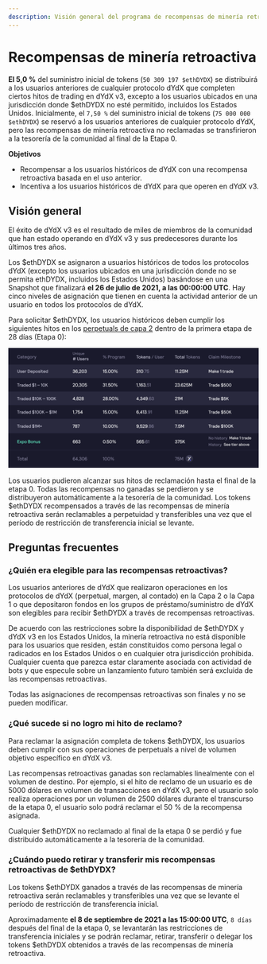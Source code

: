 ```yaml
---
description: Visión general del programa de recompensas de minería retroactiva.
---
```


# Recompensas de minería retroactiva

**El 5,0 %** del suministro inicial de tokens (`50 309 197 $ethDYDX`) se distribuirá a los usuarios anteriores de cualquier protocolo dYdX que completen ciertos hitos de trading en dYdX v3, excepto a los usuarios ubicados en una jurisdicción donde $ethDYDX no esté permitido, incluidos los Estados Unidos. Inicialmente, el `7,50 %` del suministro inicial de tokens (`75 000 000 $ethDYDX`) se reservó a los usuarios anteriores de cualquier protocolo dYdX, pero las recompensas de minería retroactiva no reclamadas se transfirieron a la tesorería de la comunidad al final de la Etapa 0.

**Objetivos**

* Recompensar a los usuarios históricos de dYdX con una recompensa retroactiva basada en el uso anterior.
* Incentiva a los usuarios históricos de dYdX para que operen en dYdX v3.

## Visión general

El éxito de dYdX v3 es el resultado de miles de miembros de la comunidad que han estado operando en dYdX v3 y sus predecesores durante los últimos tres años.

Los $ethDYDX se asignaron a usuarios históricos de todos los protocolos dYdX (excepto los usuarios ubicados en una jurisdicción donde no se permita ethDYDX, incluidos los Estados Unidos) basándose en una Snapshot que finalizará **el 26 de julio de 2021, a las 00:00:00 UTC**. Hay cinco niveles de asignación que tienen en cuenta la actividad anterior de un usuario en todos los protocolos de dYdX.

Para solicitar $ethDYDX, los usuarios históricos deben cumplir los siguientes hitos en los [perpetuals de capa 2](https://trade.dydx.exchange) dentro de la primera etapa de 28 días (Etapa 0):

![](../.gitbook/assets/1-retroactive-buckets.png)

Los usuarios pudieron alcanzar sus hitos de reclamación hasta el final de la etapa 0. Todas las recompensas no ganadas se perdieron y se distribuyeron automáticamente a la tesorería de la comunidad. Los tokens $ethDYDX recompensados a través de las recompensas de minería retroactiva serán reclamables a perpetuidad y transferibles una vez que el período de restricción de transferencia inicial se levante.

## **Preguntas frecuentes**

### **¿Quién era elegible para las recompensas retroactivas?**

Los usuarios anteriores de dYdX que realizaron operaciones en los protocolos de dYdX (perpetual, margen, al contado) en la Capa 2 o la Capa 1 o que depositaron fondos en los grupos de préstamo/suministro de dYdX son elegibles para recibir $ethDYDX a través de recompensas retroactivas.

De acuerdo con las restricciones sobre la disponibilidad de $ethDYDX y dYdX v3 en los Estados Unidos, la minería retroactiva no está disponible para los usuarios que residen, están constituidos como persona legal o radicados en los Estados Unidos o en cualquier otra jurisdicción prohibida. Cualquier cuenta que parezca estar claramente asociada con actividad de bots y que especule sobre un lanzamiento futuro también será excluida de las recompensas retroactivas.

Todas las asignaciones de recompensas retroactivas son finales y no se pueden modificar.



### ¿Qué sucede si no logro mi hito de reclamo?

Para reclamar la asignación completa de tokens $ethDYDX, los usuarios deben cumplir con sus operaciones de perpetuals a nivel de volumen objetivo específico en dYdX v3.

Las recompensas retroactivas ganadas son reclamables linealmente con el volumen de destino. Por ejemplo, si el hito de reclamo de un usuario es de 5000 dólares en volumen de transacciones en dYdX v3, pero el usuario solo realiza operaciones por un volumen de 2500 dólares durante el transcurso de la etapa 0, el usuario solo podrá reclamar el 50 % de la recompensa asignada.

Cualquier $ethDYDX no reclamado al final de la etapa 0 se perdió y fue distribuido automáticamente a la tesorería de la comunidad.

### ¿Cuándo puedo retirar y transferir mis recompensas retroactivas de $ethDYDX?

Los tokens $ethDYDX ganados a través de las recompensas de minería retroactiva serán reclamables y transferibles una vez que se levante el período de restricción de transferencia inicial.

Aproximadamente **el 8 de septiembre de 2021 a las 15:00:00 UTC**, `8 días` después del final de la etapa 0, se levantarán las restricciones de transferencia iniciales y se podrán reclamar, retirar, transferir o delegar los tokens $ethDYDX obtenidos a través de las recompensas de minería retroactiva.
